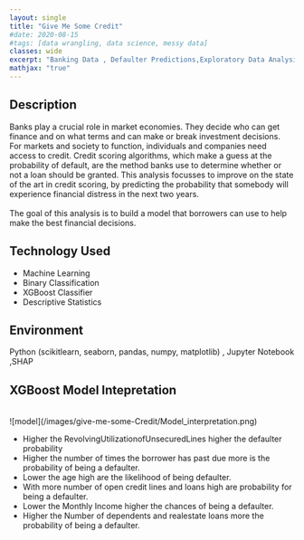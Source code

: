 ```yaml
---
layout: single
title: "Give Me Some Credit"
#date: 2020-08-15
#tags: [data wrangling, data science, messy data]
classes: wide
excerpt: "Banking Data , Defaulter Predictions,Exploratory Data Analysis,Predictive Analysis(Classification), Python"
mathjax: "true"
---
```


## Description
Banks play a crucial role in market economies. They decide who can get finance and on what terms and can make or break investment decisions. For markets and society to function, individuals and companies need access to credit. Credit scoring algorithms, which make a guess at the probability of default, are the method banks use to determine whether or not a loan should be granted. This analysis focusses to improve on the state of the art in credit scoring, by predicting the probability that somebody will experience financial distress in the next two years.
<br><br>
The goal of this analysis is to build a model that borrowers can use to help make the best financial decisions.

## Technology Used
- Machine Learning
- Binary Classification
- XGBoost Classifier
- Descriptive Statistics

## Environment
Python (scikitlearn, seaborn, pandas, numpy, matplotlib) , Jupyter Notebook ,SHAP

## XGBoost Model Intepretation
<br>
![model](/images/give-me-some-Credit/Model_interpretation.png)
<br>

-  Higher the RevolvingUtilizationofUnsecuredLines higher the defaulter probability <br>
-  Higher the number of times the borrower has past due more is the probability of being a defaulter.<br>
-  Lower the age high are the likelihood of being defaulter.<br>
-  With more number of open credit lines and loans high are probability for being a defaulter.<br>
-  Lower the Monthly Income higher the chances of being a defaulter.<br>
-  Higher the Number of dependents and realestate loans more the probability of being a defaulter.<br>
